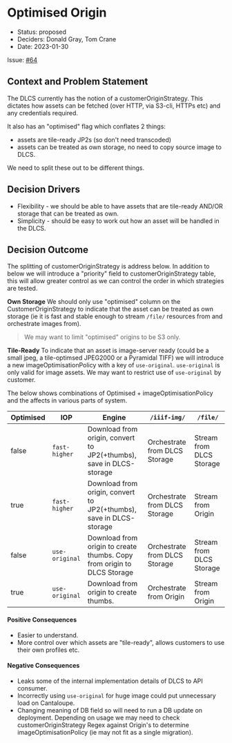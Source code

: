 # Optimised Origin

* Status: proposed
* Deciders: Donald Gray, Tom Crane
* Date: 2023-01-30

Issue: [#64](https://github.com/dlcs/protagonist/issues/64)

## Context and Problem Statement

The DLCS currently has the notion of a customerOriginStrategy. This dictates how assets can be fetched (over HTTP, via S3-cli, HTTPs etc) and any credentials required.

It also has an "optimised" flag which conflates 2 things:
* assets are tile-ready JP2s (so don't need transcoded)
* assets can be treated as own storage, no need to copy source image to DLCS.

We need to split these out to be different things.

## Decision Drivers

* Flexibility - we should be able to have assets that are tile-ready AND/OR storage that can be treated as own.
* Simplicity - should be easy to work out how an asset will be handled in the DLCS.

## Decision Outcome

The splitting of customerOriginStrategy is address below. In addition to below we will introduce a "priority" field to customerOriginStrategy table, this will allow greater control as we can control the order in which strategies are tested.

**Own Storage**
We should only use "optimised" column on the CustomerOriginStrategy to indicate that the asset can be treated as own storage (ie it is fast and stable enough to stream `/file/` resources from and orchestrate images from).
> We may want to limit "optimised" origins to be S3 only.

**Tile-Ready**
To indicate that an asset is image-server ready (could be a small jpeg, a tile-optimsed JPEG2000 or a Pyramidal TIFF) we will introduce a new imageOptimisationPolicy with a key of `use-original`. `use-original` is only valid for image assets. We may want to restrict use of `use-original` by customer.

The below shows combinations of Optimised + imageOptimisationPolicy and the affects in various parts of system.

| Optimised | IOP            | Engine                                                                  | `/iiif-img/`                  | `/file/`                 |
| --------- | -------------- | ----------------------------------------------------------------------- | ----------------------------- | ------------------------ |
| false     | `fast-higher`  | Download from origin, convert to JP2(+thumbs), save in DLCS-storage     | Orchestrate from DLCS Storage | Stream from DLCS Storage |
| true      | `fast-higher`  | Download from origin, convert to JP2(+thumbs), save in DLCS-storage     | Orchestrate from DLCS Storage | Stream from Origin       |
| false     | `use-original` | Download from origin to create thumbs. Copy from origin to DLCS Storage | Orchestrate from DLCS Storage | Stream from DLCS Storage |
| true      | `use-original` | Download from origin to create thumbs.                                  | Orchestrate from Origin       | Stream from Origin       |

#### Positive Consequences

* Easier to understand.
* More control over which assets are "tile-ready", allows customers to use their own profiles etc.

#### Negative Consequences

* Leaks some of the internal implementation details of DLCS to API consumer.
* Incorrectly using `use-original` for huge image could put unnecessary load on Cantaloupe.
* Changing meaning of DB field so will need to run a DB update on deployment. Depending on usage we may need to check customerOriginStrategy Regex against Origin's to determine imageOptimisationPolicy (ie may not fit as a single migration).